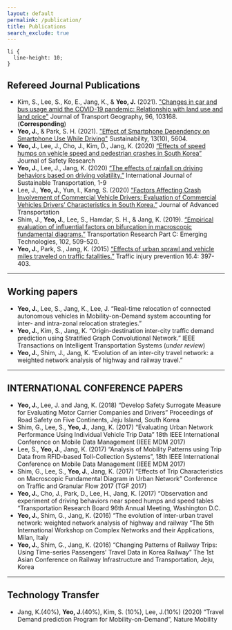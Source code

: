 ```yaml
---
layout: default
permalink: /publication/
title: Publications
search_exclude: true
---
```


```{css}
li {
  line-height: 10;
}
```

## Refereed Journal Publications 

- Kim, S., Lee, S., Ko, E., Jang, K., & **Yeo, J.** (2021). ["Changes in car and bus usage amid the COVID-19 pandemic: Relationship with land use and land price"](https://www.sciencedirect.com/science/article/pii/S0966692321002210?casa_token=83JpLaDeJJ0AAAAA:Mm6Dud5kv-FWXFig4N_mbZdXvcpQeCq95tYHaavyvm_F_hgxOlUh2InRe9u_FtHkp9rEcuyHm9HL) Journal of Transport Geography, 96, 103168. (**Corresponding**)
- **Yeo, J.**, & Park, S. H. (2021). ["Effect of Smartphone Dependency on Smartphone Use While Driving"](https://www.mdpi.com/2071-1050/13/10/5604) Sustainability, 13(10), 5604.
- **Yeo, J.**, Lee, J., Cho, J., Kim, D., Jang, K. (2020) [“Effects of speed humps on vehicle speed and pedestrian crashes in South Korea”](https://www.sciencedirect.com/science/article/pii/S002243752030092X?casa_token=TtQdVc4F-HoAAAAA:a7_mItDyaVEMgME54qQZvxTyaVQHwdIFma8BF09tM16L4Ub-nV37j9vklqnTp6inOMPRC-wwIozJ) Journal of Safety Research
- **Yeo, J.**, Lee, J., Jang, K. (2020) [“The effects of rainfall on driving behaviors based on driving volatility.”](https://www.tandfonline.com/doi/full/10.1080/15568318.2020.1756543?casa_token=enX2meVoOlMAAAAA%3AS1wfB__vBkKsh0BMQP-aA_TJfbiU94jOcc6ULVo9NDnwO3Dt4-MKcm8pJtUG1AQPcMHXjycYclBrPzA) International Journal of Sustainable Transportation, 1-9
- Lee, J., **Yeo, J.**, Yun, I., Kang, S. (2020) [“Factors Affecting Crash Involvement of Commercial Vehicle Drivers: Evaluation of Commercial Vehicles Drivers’ Characteristics in South Korea.”](https://www.hindawi.com/journals/jat/2020/5868379/) Journal of Advanced Transportation
- Shim, J., **Yeo, J.**, Lee, S., Hamdar, S. H., & Jang, K. (2019). [“Empirical evaluation of influential factors on bifurcation in macroscopic fundamental diagrams.”](https://www.sciencedirect.com/science/article/pii/S0968090X18304042?casa_token=kHexIKWQyHQAAAAA:1O6Adw7OUR3qNTu3bRUPLGhnAeeyf55qNuxI_Qtjj_VhG8scMUdZD_5hYyB8vDNggc4JC15ktTw-) Transportation Research Part C: Emerging Technologies, 102, 509-520.
- **Yeo, J.**, Park, S., Jang, K. (2015) [“Effects of urban sprawl and vehicle miles traveled on traffic fatalities.”](https://www.tandfonline.com/doi/full/10.1080/15389588.2014.948616?casa_token=Qijom_SvJRUAAAAA%3AU737Phjf0nR1e1XUuxAMPKLq2GfORDFfLEH547gND9kFRrid-tKc4d5cmOfTOT69jCZi86Hjw5faWf0) Traffic injury prevention 16.4: 397-403. 

---

## Working papers

- **Yeo, J.**, Lee, S., Jang, K., Lee, J. “Real-time relocation of connected autonomous vehicles in Mobility-on-Demand system accounting for inter- and intra-zonal relocation strategies.”
- **Yeo, J.**, Kim, S., Jang, K. “Origin-destination inter-city traffic demand prediction using Stratified Graph Convolutional Network.” IEEE Transactions on Intelligent Transportation Systems (*under review*)
- **Yeo, J.**, Shim, J., Jang, K. “Evolution of an inter-city travel network: a weighted network analysis of highway and railway travel.”

---

## INTERNATIONAL CONFERENCE PAPERS

- **Yeo, J.**, Lee, J. and Jang, K. (2018) “Develop Safety Surrogate Measure for Evaluating Motor Carrier Companies and Drivers” Proceedings of Road Safety on Five Continents, Jeju Island, South Korea
- Shim, G., Lee, S., **Yeo, J.**, Jang, K. (2017) “Evaluating Urban Network Performance Using Individual Vehicle Trip Data” 18th IEEE International Conference on Mobile Data Management (IEEE MDM 2017)
- Lee, S., **Yeo, J.**, Jang, K. (2017) “Analysis of Mobility Patterns using Trip Data from RFID-based Toll-Collection Systems”, 18th IEEE International Conference on Mobile Data Management (IEEE MDM 2017)
- Shim, G., Lee, S., **Yeo, J.**, Jang, K. (2017) “Effects of Trip Characteristics on Macroscopic Fundamental Diagram in Urban Network” Conference on Traffic and Granular Flow 2017 (TGF 2017)
- **Yeo, J.**, Cho, J., Park, D., Lee, H., Jang, K. (2017) “Observation and experiment of driving behaviors near speed humps and speed tables “Transportation Research Board 96th Annual Meeting, Washington D.C. 
- **Yeo, J.**, Shim, G., Jang, K. (2016) “The evolution of inter-urban travel network: weighted network analysis of highway and railway “The 5th International Workshop on Complex Networks and their Applications, Milan, Italy
- **Yeo, J.**, Shim, G., Jang, K. (2016) “Changing Patterns of Railway Trips: Using Time-series Passengers’ Travel Data in Korea Railway” The 1st Asian Conference on Railway Infrastructure and Transportation, Jeju, Korea

---

## Technology Transfer 
- Jang, K.(40%), **Yeo, J.**(40%), Kim, S. (10%), Lee, J.(10%) (2020) “Travel Demand prediction Program for Mobility-on-Demand”, Nature Mobility

